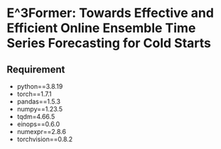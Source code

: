 # E^3Former: Towards Effective and Efficient Online Ensemble Time Series Forecasting for Cold Starts

## Requirement

- python==3.8.19
- torch==1.7.1
- pandas==1.5.3
- numpy==1.23.5
- tqdm=4.66.5
- einops==0.6.0
- numexpr==2.8.6
- torchvision==0.8.2
